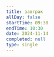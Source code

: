```yaml
---
title: завтрак
allDay: false
startTime: 09:30
endTime: 10:30
date: 2024-11-14
completed: null
type: single
---
```

